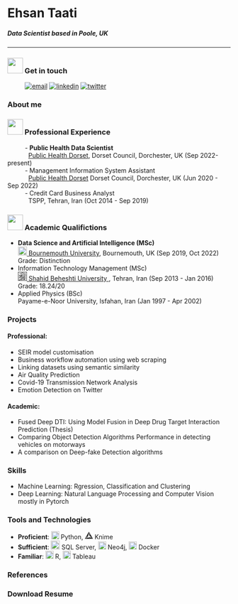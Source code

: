 # Ehsan Taati
##### **Data Scientist based in Poole, UK**
----
### <img height="35" width="35" src="https://img.icons8.com/dotty/80/000000/call-male.png"/> Get in touch
&nbsp;&nbsp;&nbsp;&nbsp;&nbsp;&nbsp;&nbsp;&nbsp;&nbsp;&nbsp;[![email](https://img.shields.io/badge/eh.taati-0A66C2?style=flat-square&logo=gmail&logoColor=white&color=red)](mailto:eh.taati@gmail.com) [![linkedin](https://img.shields.io/badge/linkedin-0A66C2?style=flat-squaree&logo=linkedin&logoColor=white)](https://www.linkedin.com/in/ehsantaati/) [![twitter](https://img.shields.io/badge/twitter-1DA1F2?style=flat-square&logo=twitter&logoColor=white)](https://twitter.com/)
### About me
### <img height="35" width="35" src="https://img.icons8.com/wired/64/000000/job.png"/> Professional Experience
&nbsp;&nbsp;&nbsp;&nbsp;&nbsp;&nbsp;&nbsp;&nbsp;&nbsp;&nbsp;- **Public Health Data Scientist**<br>&nbsp;&nbsp;&nbsp;&nbsp;&nbsp;&nbsp;&nbsp;&nbsp;&nbsp;&nbsp;&nbsp;&nbsp;<a href = "https://www.publichealthdorset.org.uk/public-health-dorset">Public Health Dorset</a>, Dorset Council, Dorchester, UK (Sep 2022-present)<br>
&nbsp;&nbsp;&nbsp;&nbsp;&nbsp;&nbsp;&nbsp;&nbsp;&nbsp;&nbsp;- Management Information System Assistant<br>&nbsp;&nbsp;&nbsp;&nbsp;&nbsp;&nbsp;&nbsp;&nbsp;&nbsp;&nbsp;&nbsp;&nbsp;<a href = "https://www.publichealthdorset.org.uk/public-health-dorset">Public Health Dorset</a> Dorset Council, Dorchester, UK (Jun 2020 - Sep 2022)<br>
&nbsp;&nbsp;&nbsp;&nbsp;&nbsp;&nbsp;&nbsp;&nbsp;&nbsp;&nbsp;- Credit Card Business Analyst<br>&nbsp;&nbsp;&nbsp;&nbsp;&nbsp;&nbsp;&nbsp;&nbsp;&nbsp;&nbsp;&nbsp;&nbsp;TSPP, Tehran, Iran (Oct 2014 - Sep 2019)


### <img height="35" width="35" src="https://img.icons8.com/dotty/80/000000/flying-motarboard.png"/> Academic Qualifictions
- **Data Science and Artificial Intelligence (MSc)**<br><img height="20" width="20" src="https://cdn.freelogovectors.net/wp-content/uploads/2018/04/bournemouthuniversitylogo.png" /><a href="https://www.bournemouth.ac.uk/"> Bournemouth University</a>, Bournemouth, UK (Sep 2019, Oct 2022)<br>Grade: Distinction
- Information Technology Management (MSc)<br> <img height="20" width="20" src="https://github.com/ehsantaati/resume/blob/gh-pages/imgs/Sbu-logo.svg.png" /><a href="http://en.sbu.ac.ir/SitePages/Home.aspx"> Shahid Beheshti University </a>, Tehran, Iran (Sep 2013 - Jan 2016)<br>Grade: 18.24/20
- Applied Physics (BSc)<br> Payame-e-Noor University, Isfahan, Iran (Jan 1997 - Apr 2002)<br>
### Projects
#### Professional:
- SEIR model customisation
- Business workflow automation using web scraping
- Linking datasets using semantic similarity
- Air Quality Prediction
- Covid-19 Transmission Network Analysis
- Emotion Detection on Twitter
#### Academic:
- Fused Deep DTI: Using Model Fusion in Deep Drug Target Interaction Prediction (Thesis)
- Comparing Object Detection Algorithms Performance in detecting vehicles on motorways 
- A comparison on Deep-fake Detection algorithms

### Skills
- Machine Learning: Rgression, Classification and Clustering
- Deep Learning: Natural Language Processing and Computer Vision mostly in Pytorch
### Tools and Technologies
- **Proficient**: <img height="18" width="18" src="https://cdn.jsdelivr.net/npm/simple-icons@v6/icons/python.svg" /> Python, <img height="18" width="18" src="https://github.com/ehsantaati/resume/blob/gh-pages/imgs/KNIME%20logo.png" /> Knime 
- **Sufficient**: <img height="20" width="20" src="https://cdn.jsdelivr.net/npm/simple-icons@v6/icons/microsoftsqlserver.svg" /> SQL Server, <img height="18" width="18" src="https://cdn.jsdelivr.net/npm/simple-icons@v6/icons/neo4j.svg" /> Neo4j, <img height="18" width="18" src="https://cdn.jsdelivr.net/npm/simple-icons@v6/icons/docker.svg" /> Docker 
- **Familiar**: <img height="18" width="18" src="https://cdn.jsdelivr.net/npm/simple-icons@v6/icons/r.svg" /> R, <img height="18" width="18" src="https://cdn.jsdelivr.net/npm/simple-icons@v6/icons/tableau.svg" /> Tableau


### References
### Download Resume


